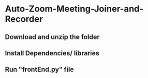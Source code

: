 # Auto-Zoom-Meeting-Joiner-and-Recorder
## Download and unzip the folder
## Install Dependencies/ libraries
## Run "frontEnd.py" file
